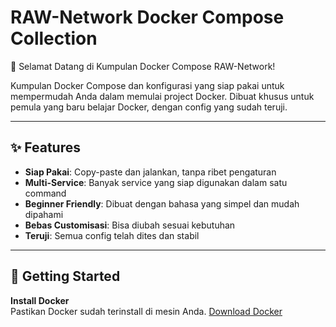 # RAW-Network Docker Compose Collection

👋 Selamat Datang di Kumpulan Docker Compose RAW-Network!

Kumpulan Docker Compose dan konfigurasi yang siap pakai untuk mempermudah Anda dalam memulai project Docker. Dibuat khusus untuk pemula yang baru belajar Docker, dengan config yang sudah teruji.

---

## ✨ Features

- **Siap Pakai**: Copy-paste dan jalankan, tanpa ribet pengaturan  
- **Multi-Service**: Banyak service yang siap digunakan dalam satu command  
- **Beginner Friendly**: Dibuat dengan bahasa yang simpel dan mudah dipahami  
- **Bebas Customisasi**: Bisa diubah sesuai kebutuhan  
- **Teruji**: Semua config telah dites dan stabil  

---

## 🚀 Getting Started

**Install Docker**  
   Pastikan Docker sudah terinstall di mesin Anda. [Download Docker](https://www.docker.com/get-docker)

